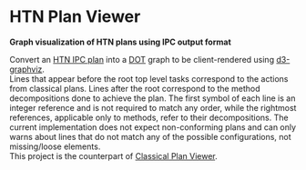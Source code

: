 # HTN Plan Viewer
**Graph visualization of HTN plans using IPC output format**

Convert an [HTN IPC plan](https://gki.informatik.uni-freiburg.de/ipc2020/format.pdf) into a [DOT](https://www.graphviz.org/doc/info/lang.html) graph to be client-rendered using [d3-graphviz](https://github.com/magjac/d3-graphviz).  
Lines that appear before the root top level tasks correspond to the actions from classical plans.
Lines after the root correspond to the method decompositions done to achieve the plan.
The first symbol of each line is an integer reference and is not required to match any order, while the rightmost references, applicable only to methods, refer to their decompositions.
The current implementation does not expect non-conforming plans and can only warns about lines that do not match any of the possible configurations, not missing/loose elements.  
This project is the counterpart of [Classical Plan Viewer](../../../Classical_Plan_Viewer).